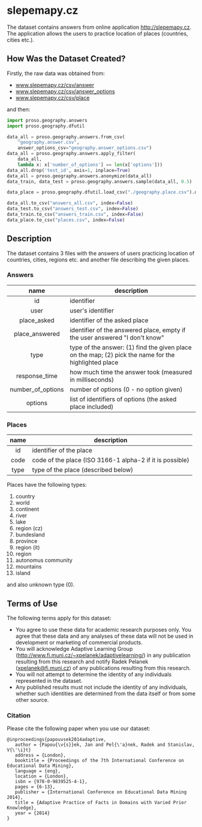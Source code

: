 # slepemapy.cz

The dataset contains answers from online application http://slepemapy.cz. The application allows the users to practice location of places (countries, cities etc.).

## How Was the Dataset Created?

Firstly, the raw data was obtained from:
* www.slepemapy.cz/csv/answer
* www.slepemapy.cz/csv/answer_options
* www.slepemapy.cz/csv/place

and then:

```python
import proso.geography.answers
import proso.geography.dfutil

data_all = proso.geography.answers.from_csv(
    "geography.answer.csv",
    answer_options_csv="geography.answer_options.csv")
data_all = proso.geography.answers.apply_filter(
    data_all,
    lambda x: x['number_of_options'] == len(x['options']))
data_all.drop('test_id', axis=1, inplace=True)
data_all = proso.geography.answers.anonymize(data_all)
data_train, data_test = proso.geography.answers.sample(data_all, 0.5)

data_place = proso.geography.dfutil.load_csv("./geography.place.csv").drop('name', axis=1)

data_all.to_csv("answers_all.csv", index=False)
data_test.to_csv("answers_test.csv", index=False)
data_train.to_csv("answers_train.csv", index=False)
data_place.to_csv("places.csv", index=False)
```

## Description

The dataset contains 3 files with the answers of users practicing location of countries, cities, regions etc. and another file describing the given places.

### Answers

|        name       | description                                                                                          |
|:-----------------:|------------------------------------------------------------------------------------------------------|
|         id        | identifier                                                                                           |
|        user       | user's identifier                                                                                    |
|    place_asked    | identifier of the asked place                                                                        |
|   place_answered  | identifier of the answered place, empty if the user answered "I don't know"                          |
|        type       | type of the answer: (1) find the given place on the map; (2) pick the name for the highlighted place |
|   response_time   | how much time the answer took (measured in milliseconds)                                             |
| number_of_options | number of options (0 - no option given)                                                              |
| options           | list of identifiers of options (the asked place included)                                            |

### Places

| name | description                                              |
|:----:|----------------------------------------------------------|
|  id  | identifier of the place                                  |
| code | code of the place (ISO 3166-1 alpha-2 if it is possible) |
| type | type of the place (described below)                      |

Places have the following types:

1. country
2. world
3. continent
4. river
5. lake
6. region (cz)
7. bundesland
8. province
9. region (it)
10. region
11. autonomus community
12. mountains
13. island

and also unknown type (0).

## Terms of Use

The following terms apply for this dataset:

* You agree to use these data for academic research purposes only. You agree that these data and any analyses of these data will not be used in development or marketing of commercial products.
* You will acknowledge Adaptive Learning Group (http://www.fi.muni.cz/~xpelanek/adaptivelearning/) in any publication resulting from this research and notify Radek Pelanek (xpelanek@fi.muni.cz) of any publications resulting from this research.
* You will not attempt to determine the identity of any individuals represented in the dataset.
* Any published results must not include the identity of any individuals, whether such identities are determined from the data itself or from some other source.

### Citation

Please cite the following paper when you use our dataset:

```
@inproceedings{papouvsek2014adaptive,
   author = {Papou{\v{s}}ek, Jan and Pel{\'a}nek, Radek and Stanislav, V{\'\i}t}
   address = {London},
   booktitle = {Proceedings of the 7th International Conference on Educational Data Mining},
   language = {eng},
   location = {London},
   isbn = {978-0-9839525-4-1},
   pages = {6-13},
   publisher = {International Conference on Educational Data Mining 2014},
   title = {Adaptive Practice of Facts in Domains with Varied Prior Knowledge},
   year = {2014}
}
```